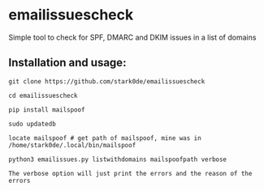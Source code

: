 # emailissuescheck
Simple tool to check for SPF, DMARC and DKIM issues in a list of domains



## Installation and usage:

```
git clone https://github.com/stark0de/emailissuescheck

cd emailissuescheck

pip install mailspoof

sudo updatedb

locate mailspoof # get path of mailspoof, mine was in /home/stark0de/.local/bin/mailspoof

python3 emailissues.py listwithdomains mailspoofpath verbose

The verbose option will just print the errors and the reason of the errors
```
